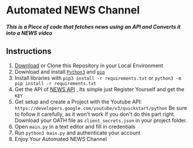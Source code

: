 # Automated NEWS Channel
##### This is a Piece of code that fetches news using an API and Converts it into a NEWS video

## Instructions
1. [Download](https://github.com/neeleshpandey/AutomatedNewsChannel/archive/refs/heads/master.zip) or Clone this Repository in your Local Environment
2. Download and install [`Python3`](https://www.python.org/downloads/) and [`pip`](https://pip.pypa.io/en/stable/installing/)
3. Install libraries with `pip3 install -r requirements.txt` or `python3 -m pip install -r requirements.txt`
4. Get the API of [NEWS API](https://newsapi.org/) , Its simple just Register Yourself and get the `KEY`
5. Get setup and create a Project with the Youtube API: `https://developers.google.com/youtube/v3/quickstart/python` Be sure to follow it carefully, as it won't work if you don't do this part right. Download your OATH file as `client_secrets.json` in your project folder.
6. Open `main.py` in a text editor and fill in credentials
7. Run `python3 main.py` and authenticate your account
8. Enjoy Your Automated NEWS Channel